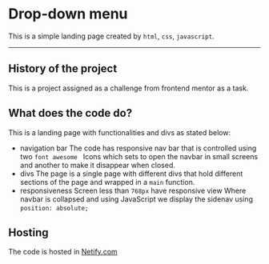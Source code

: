 # Drop-down menu 
This is a simple landing page created by `html`, `css`, `javascript`.
***
## History of the project
This is a project assigned as a challenge from frontend mentor as a task.
## What does the code do?
This is a landing page with functionalities and divs as stated below:
- navigation bar
The code has responsive nav bar that is controlled using two `font awesome ` 
 Icons which sets to open the navbar in small screens and another to make it disappear when closed.
- divs
The page is a single page with different divs that hold different sections of the page and wrapped in a `main` function.
- responsiveness
Screen less than `768px` have responsive view
Where navbar is collapsed and using JavaScript we display the sidenav using `position: absolute;`
 ## Hosting
The code is hosted in [Netify.com](www.netify.com)
